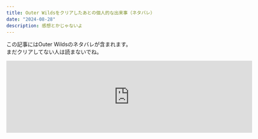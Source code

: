 ```yaml
---
title: Outer Wildsをクリアしたあとの個人的な出来事（ネタバレ）
date: "2024-08-28"
description: 感想とかじゃないよ
---
```


この記事にはOuter Wildsのネタバレが含まれます。  
まだクリアしてない人は読まないでね。

<iframe src="https://store.steampowered.com/widget/753640/" frameborder="0" width="646" height="190"></iframe>

<div style="height: 100vh;"></div>

最近Outer Wildsをクリアした。合計30時間くらい。

いくつかネット上のヒントを見てしまい、クリアした今はすごく後悔してるんだけど、ゲーム自体はすごい体験だった。特にエンディングが好き。三体の最終巻とか、<span style="color:#fff;">スケールがデカくなって文明とか宇宙そのものが相対化される</span>展開が大好物なのだ。

だけど、アクションが苦手なのもあり、プレイしてる最中は常に苦しかった。特に脆い空洞のブラックホール。最初に訪れた惑星で、自分は何十回もブラックホールに落ち続けた。しかもプレイ中、終盤までホワイトホールステーションの起動の仕方が分からなくて（装置をオンにする必要があるの気づかなくない？）、だから探索中ブラックホールに吸い込まれる→絶望→ゲーム終了を何度も繰り返した。そういうわけで、ブラックホールは本能的な恐怖の対象となり、脆い空洞でブラックホールを見るたびに変な手汗が出るようになっていた。

![ブラックホールの写真](../../assets/240828/blackhole.png)

<center><small>本当に嫌い</small></center>

<p></p>

...で。Outer Wildsをクリアした数日後、VALORANTというFPSをプレイしていて、そこで再び恐怖を感じた。認識より先に飛び込んでくるタイプの恐怖だ。画面をよく見ると、画面中央には黒い球体があった。

![オーメンの1wayスモーク](../../assets/240828/omen.png)

<center><small><a href="https://valorant-5chnews.com/archives/5742">出典</a></small></center>

<p></p>

それはオーメンの1wayスモークと呼ばれるアビリティの使用法で、VALORANTでは頻出のテクニックだし、自分もOuter Wildsをプレイする数年前から知っていたはずだった。視界を塞ぐだけのオブジェクト。なのに、自分はこのオブジェクトを見てまず恐怖を感じ、しばらく息が浅くなった。次いでこれがオーメンの1wayスモークだと思って、なんでこんなに怖いんだろうと数秒考えた結果、Outer Wildsのブラックホールに似ていることに気付いた。それくらい、意識を飛び越えて脳に恐怖が刻み込まれていたのだ。

<br><br>

で、まあ、何が言いたいのかというと...ゲームオーバーの体験って、わりと脳の深いところに刻まれるっぽいということだ。死の疑似体験なのかもしれない。Outer Wildsのブラックホール、砂場、アンコウあたりへの恐怖は脳に刻み込まれている。消えても誰にも惜しまれない。

ふと、SAEKOの体験版にもらったいくつかの感想を思い出した。「冴子の手が動くたびにとてつもない恐怖を感じる」。正直なところ、大げさすぎないかと思っていた。でも、Outer Wildsをプレイした今なら分かる。冴子に殺されて、１からイベントをやり直す経験を何度もしたら、きっと死の間際に映る手は、平時から本能的な恐怖の対象になるだろう。

SAEKOは絶賛開発中で、ときどきゲームデザインやUXについて考えたりする。自分はあんま死にゲーが好きじゃないし（ゆっくり考えられるゲームが好き）、プレイヤーにはあまりストレスを感じてほしくないな〜と思っている。でも、Outer Wildsで毎回あの焚き火に戻されるみたいに、ストレスを与えることで得られる経験みたいなのもあるかも。SAEKOの今の仕様は、無意識のうちにだけど、それをうまく使えるのかな〜と思った。

<br><br>

本当はSNSにスイって投稿して終わらせるはずだったんだけど、どう頑張ってもネタバレになるのでブログの記事にした。けっこうゲームクリエイター感が出てよかったかも。今後もこれくらいの軽さでたまに書けたらいいな〜。

<br><br>

<iframe src="https://store.steampowered.com/widget/2492120/" frameborder="0" width="646" height="190"></iframe>

<p class="figcaption">ついでにSAEKOのストアページも貼っておくよ</p>
